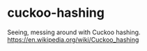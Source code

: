 # cuckoo-hashing
Seeing, messing around with Cuckoo hashing.
https://en.wikipedia.org/wiki/Cuckoo_hashing
